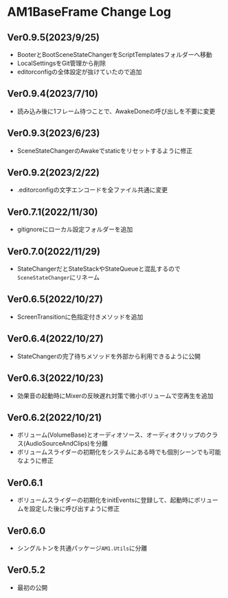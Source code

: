 # AM1BaseFrame Change Log

## Ver0.9.5(2023/9/25)
- BooterとBootSceneStateChangerをScriptTemplatesフォルダーへ移動
- LocalSettingsをGit管理から削除
- editorconfigの全体設定が抜けていたので追加


## Ver0.9.4(2023/7/10)
- 読み込み後に1フレーム待つことで、AwakeDoneの呼び出しを不要に変更

## Ver0.9.3(2023/6/23)
- SceneStateChangerのAwakeでstaticをリセットするように修正

## Ver0.9.2(2023/2/22)
- .editorconfigの文字エンコードを全ファイル共通に変更

## Ver0.7.1(2022/11/30)
- gitignoreにローカル設定フォルダーを追加

## Ver0.7.0(2022/11/29)
- StateChangerだとStateStackやStateQueueと混乱するので`SceneStateChanger`にリネーム

## Ver0.6.5(2022/10/27)
- ScreenTransitionに色指定付きメソッドを追加

## Ver0.6.4(2022/10/27)
- StateChangerの完了待ちメソッドを外部から利用できるように公開

## Ver0.6.3(2022/10/23)
- 効果音の起動時にMixerの反映遅れ対策で微小ボリュームで空再生を追加

## Ver0.6.2(2022/10/21)
- ボリューム(VolumeBase)とオーディオソース、オーディオクリップのクラス(AudioSourceAndClips)を分離
- ボリュームスライダーの初期化をシステムにある時でも個別シーンでも可能なように修正

## Ver0.6.1
- ボリュームスライダーの初期化をinitEventsに登録して、起動時にボリュームを設定した後に呼び出すように修正

## Ver0.6.0
- シングルトンを共通パッケージ`AM1.Utils`に分離

## Ver0.5.2
- 最初の公開
